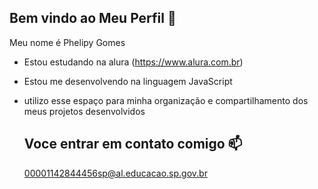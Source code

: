 ## Bem vindo ao Meu Perfil 🚙

Meu nome é Phelipy Gomes

- Estou estudando na alura (https://www.alura.com.br)
- Estou me desenvolvendo na linguagem JavaScript
- utilizo esse espaço para minha organização e compartilhamento dos meus projetos desenvolvidos

  ## Voce entrar em contato comigo 📫
  00001142844456sp@al.educacao.sp.gov.br
  
